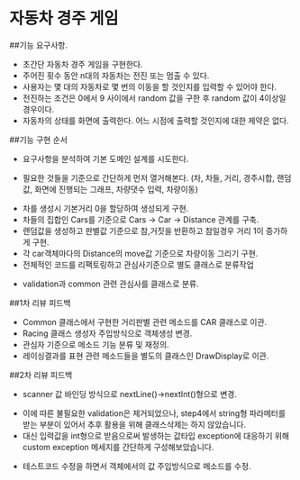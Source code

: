 # 자동차 경주 게임
##기능 요구사항.
* 초간단 자동차 경주 게임을 구현한다.
* 주어진 횟수 동안 n대의 자동차는 전진 또는 멈출 수 있다.
* 사용자는 몇 대의 자동차로 몇 번의 이동을 할 것인지를 입력할 수 있어야 한다.
* 전진하는 조건은 0에서 9 사이에서 random 값을 구한 후 random 값이 4이상일 경우이다.
* 자동차의 상태를 화면에 출력한다. 어느 시점에 출력할 것인지에 대한 제약은 없다.

##기능 구현 순서
* 요구사항을 분석하여 기본 도메인 설계를 시도한다.
 - 필요한 것들을 기준으로 간단하게 먼저 열거해본다. (차, 차들, 거리, 경주시합, 랜덤값, 화면에 진행되는 그래프, 차량댓수 입력, 차량이동)
* 차를 생성시 기본거리 0을 할당하여 생성되게 구현.
* 차들의 집합인 Cars를 기준으로 Cars -> Car -> Distance 관계를 구축.
* 랜덤값을 생성하고 판별값 기준으로 참,거짓을 반환하고 참일경우 거리 1이 증가하게 구현.
* 각 car객체마다의 Distance의 move값 기준으로 차량이동 그리기 구현.
* 전체적인 코드를 리팩토링하고 관심사기준으로 별도 클래스로 분류작업
 - validation과 common 관련 관심사를 클래스로 분류.

##1차 리뷰 피드백
* Common 클래스에서 구현한 거리판별 관련 메소드를 CAR 클래스로 이관.
* Racing 클래스 생성자 주입방식으로 객체생성 변경.
* 관심자 기준으로 메소드 기능 분류 및 재정의.
* 레이싱결과를 표현 관련 메소드들을 별도의 클래스인 DrawDisplay로 이관.

##2차 리뷰 피드백
* scanner 값 바인딩 방식으로 nextLine()->nextInt()형으로 변경.
 - 이에 따른 불필요한 validation은 제거되었으나, step4에서 string형 파라메터를 받는 
부분이 있어서 추후 활용을 위해 클래스삭제는 하지 않았습니다.
 - 대신 입력값을 int형으로 받음으로써 발생하는 값타입 exception에 대응하기 위해 
   custom exception 메세지를 간단하게 구성해보았습니다.
* 테스트코드 수정을 하면서 객체에서의 값 주입방식으로 메소드를 수정.